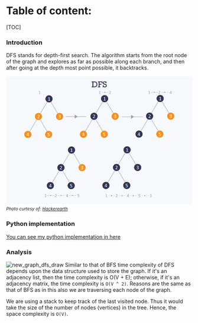 # Table of content:

[TOC]

### Introduction

DFS stands for depth-first search. The algorithm starts from the root node of the graph and explores as far as possible along each branch, and then after going at the depth most point possible, it backtracks.

![graph_dfs](graph_dfs.jpeg)
<small>_Photo curtesy of: [Hackerearth](https://www.hackerearth.com/practice/algorithms/graphs/depth-first-search/tutorial/)_</small>

### Python implementation

[You can see my python implementation in here](./graph_dfs.py)

### Analysis
![new_graph_dfs_draw](./new_graph_dfs_draw.png)
Similar to that of BFS time complexity of DFS depends upon the data structure used to store the graph. If it's an adjacency list, then the time complexity is O(V + E); otherwise, if it's an adjacency matrix, the time complexity is `O(V ^ 2)`.
Reasons are the same as that of BFS as in this also we are traversing each node of the graph.

We are using a stack to keep track of the last visited node. Thus it would take the size of the number of nodes (vertices) in the tree. Hence, the space complexity is `O(V)`.
